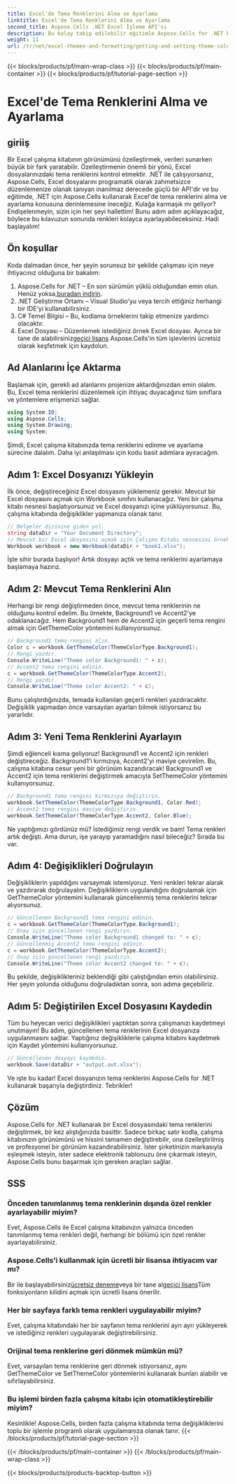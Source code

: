 ```yaml
---
title: Excel'de Tema Renklerini Alma ve Ayarlama
linktitle: Excel'de Tema Renklerini Alma ve Ayarlama
second_title: Aspose.Cells .NET Excel İşleme API'si
description: Bu kolay takip edilebilir eğitimle Aspose.Cells for .NET kullanarak Excel'de tema renklerini nasıl alacağınızı ve ayarlayacağınızı öğrenin. Tam adım adım kılavuz ve kod örnekleri dahildir.
weight: 11
url: /tr/net/excel-themes-and-formatting/getting-and-setting-theme-colors/
---
```


{{< blocks/products/pf/main-wrap-class >}}
{{< blocks/products/pf/main-container >}}
{{< blocks/products/pf/tutorial-page-section >}}

# Excel'de Tema Renklerini Alma ve Ayarlama

## giriiş
Bir Excel çalışma kitabının görünümünü özelleştirmek, verileri sunarken büyük bir fark yaratabilir. Özelleştirmenin önemli bir yönü, Excel dosyalarınızdaki tema renklerini kontrol etmektir. .NET ile çalışıyorsanız, Aspose.Cells, Excel dosyalarını programatik olarak zahmetsizce düzenlemenize olanak tanıyan inanılmaz derecede güçlü bir API'dir ve bu eğitimde, .NET için Aspose.Cells kullanarak Excel'de tema renklerini alma ve ayarlama konusuna derinlemesine ineceğiz.
Kulağa karmaşık mı geliyor? Endişelenmeyin, sizin için her şeyi hallettim! Bunu adım adım açıklayacağız, böylece bu kılavuzun sonunda renkleri kolayca ayarlayabileceksiniz. Hadi başlayalım!
## Ön koşullar
Koda dalmadan önce, her şeyin sorunsuz bir şekilde çalışması için neye ihtiyacınız olduğuna bir bakalım:
1. Aspose.Cells for .NET – En son sürümün yüklü olduğundan emin olun. Henüz yoksa,[buradan indirin](https://releases.aspose.com/cells/net/).
2. .NET Geliştirme Ortamı – Visual Studio’yu veya tercih ettiğiniz herhangi bir IDE’yi kullanabilirsiniz.
3. C# Temel Bilgisi – Bu, kodlama örneklerini takip etmenize yardımcı olacaktır.
4. Excel Dosyası – Düzenlemek istediğiniz örnek Excel dosyası.
 Ayrıca bir tane de alabilirsiniz[geçici lisans](https://purchase.aspose.com/temporary-license/) Aspose.Cells'in tüm işlevlerini ücretsiz olarak keşfetmek için kaydolun.
## Ad Alanlarını İçe Aktarma
Başlamak için, gerekli ad alanlarını projenize aktardığınızdan emin olalım. Bu, Excel tema renklerini düzenlemek için ihtiyaç duyacağınız tüm sınıflara ve yöntemlere erişmenizi sağlar.
```csharp
using System.IO;
using Aspose.Cells;
using System.Drawing;
using System;
```
Şimdi, Excel çalışma kitabınızda tema renklerini edinme ve ayarlama sürecine dalalım. Daha iyi anlaşılması için kodu basit adımlara ayıracağım.
## Adım 1: Excel Dosyanızı Yükleyin
İlk önce, değiştireceğiniz Excel dosyasını yüklemeniz gerekir. Mevcut bir Excel dosyasını açmak için Workbook sınıfını kullanacağız.
Yeni bir çalışma kitabı nesnesi başlatıyorsunuz ve Excel dosyanızı içine yüklüyorsunuz. Bu, çalışma kitabında değişiklikler yapmanıza olanak tanır.
```csharp
// Belgeler dizinine giden yol.
string dataDir = "Your Document Directory";
// Mevcut bir Excel dosyasını açmak için Çalışma Kitabı nesnesini örneklendirin.
Workbook workbook = new Workbook(dataDir + "book1.xlsx");
```
İşte sihir burada başlıyor! Artık dosyayı açtık ve tema renklerini ayarlamaya başlamaya hazırız.
## Adım 2: Mevcut Tema Renklerini Alın
Herhangi bir rengi değiştirmeden önce, mevcut tema renklerinin ne olduğunu kontrol edelim. Bu örnekte, Background1 ve Accent2'ye odaklanacağız.
Hem Background1 hem de Accent2 için geçerli tema rengini almak için GetThemeColor yöntemini kullanıyorsunuz.
```csharp
// Background1 tema rengini alın.
Color c = workbook.GetThemeColor(ThemeColorType.Background1);
// Rengi yazdır.
Console.WriteLine("Theme color Background1: " + c);
// Accent2 tema rengini edinin.
c = workbook.GetThemeColor(ThemeColorType.Accent2);
// Rengi yazdır.
Console.WriteLine("Theme color Accent2: " + c);
```
Bunu çalıştırdığınızda, temada kullanılan geçerli renkleri yazdıracaktır. Değişiklik yapmadan önce varsayılan ayarları bilmek istiyorsanız bu yararlıdır.
## Adım 3: Yeni Tema Renklerini Ayarlayın
Şimdi eğlenceli kısma geliyoruz! Background1 ve Accent2 için renkleri değiştireceğiz. Background1'i kırmızıya, Accent2'yi maviye çevirelim. Bu, çalışma kitabına cesur yeni bir görünüm kazandıracak!
Background1 ve Accent2 için tema renklerini değiştirmek amacıyla SetThemeColor yöntemini kullanıyorsunuz.
```csharp
// Background1 tema rengini kırmızıya değiştirin.
workbook.SetThemeColor(ThemeColorType.Background1, Color.Red);
// Accent2 tema rengini maviye değiştirin.
workbook.SetThemeColor(ThemeColorType.Accent2, Color.Blue);
```
Ne yaptığımızı gördünüz mü? İstediğimiz rengi verdik ve bam! Tema renkleri artık değişti. Ama durun, işe yarayıp yaramadığını nasıl bileceğiz? Sırada bu var.
## Adım 4: Değişiklikleri Doğrulayın
Değişikliklerin yapıldığını varsaymak istemiyoruz. Yeni renkleri tekrar alarak ve yazdırarak doğrulayalım.
Değişikliklerin uygulandığını doğrulamak için GetThemeColor yöntemini kullanarak güncellenmiş tema renklerini tekrar alıyorsunuz.
```csharp
// Güncellenen Background1 tema rengini edinin.
c = workbook.GetThemeColor(ThemeColorType.Background1);
// Onay için güncellenen rengi yazdırın.
Console.WriteLine("Theme color Background1 changed to: " + c);
// Güncellenmiş Accent2 tema rengini edinin.
c = workbook.GetThemeColor(ThemeColorType.Accent2);
// Onay için güncellenen rengi yazdırın.
Console.WriteLine("Theme color Accent2 changed to: " + c);
```
Bu şekilde, değişiklikleriniz beklendiği gibi çalıştığından emin olabilirsiniz. Her şeyin yolunda olduğunu doğruladıktan sonra, son adıma geçebiliriz.
## Adım 5: Değiştirilen Excel Dosyasını Kaydedin
Tüm bu heyecan verici değişiklikleri yaptıktan sonra çalışmanızı kaydetmeyi unutmayın! Bu adım, güncellenen tema renklerinin Excel dosyanıza uygulanmasını sağlar.
Yaptığınız değişikliklerle çalışma kitabını kaydetmek için Kaydet yöntemini kullanıyorsunuz.
```csharp
// Güncellenen dosyayı kaydedin.
workbook.Save(dataDir + "output.out.xlsx");
```
Ve işte bu kadar! Excel dosyanızın tema renklerini Aspose.Cells for .NET kullanarak başarıyla değiştirdiniz. Tebrikler!
## Çözüm
Aspose.Cells for .NET kullanarak bir Excel dosyasındaki tema renklerini değiştirmek, bir kez alıştığınızda basittir. Sadece birkaç satır kodla, çalışma kitabınızın görünümünü ve hissini tamamen değiştirebilir, ona özelleştirilmiş ve profesyonel bir görünüm kazandırabilirsiniz. İster şirketinizin markasıyla eşleşmek isteyin, ister sadece elektronik tablonuzu öne çıkarmak isteyin, Aspose.Cells bunu başarmak için gereken araçları sağlar.
## SSS
### Önceden tanımlanmış tema renklerinin dışında özel renkler ayarlayabilir miyim?
Evet, Aspose.Cells ile Excel çalışma kitabınızın yalnızca önceden tanımlanmış tema renkleri değil, herhangi bir bölümü için özel renkler ayarlayabilirsiniz.
### Aspose.Cells'i kullanmak için ücretli bir lisansa ihtiyacım var mı?
 Bir ile başlayabilirsiniz[ücretsiz deneme](https://releases.aspose.com/)veya bir tane al[geçici lisans](https://purchase.aspose.com/temporary-license/)Tüm fonksiyonların kilidini açmak için ücretli lisans önerilir.
### Her bir sayfaya farklı tema renkleri uygulayabilir miyim?
Evet, çalışma kitabındaki her bir sayfanın tema renklerini ayrı ayrı yükleyerek ve istediğiniz renkleri uygulayarak değiştirebilirsiniz.
### Orijinal tema renklerine geri dönmek mümkün mü?
Evet, varsayılan tema renklerine geri dönmek istiyorsanız, aynı GetThemeColor ve SetThemeColor yöntemlerini kullanarak bunları alabilir ve sıfırlayabilirsiniz.
### Bu işlemi birden fazla çalışma kitabı için otomatikleştirebilir miyim?
Kesinlikle! Aspose.Cells, birden fazla çalışma kitabında tema değişikliklerini toplu bir işlemle programlı olarak uygulamanıza olanak tanır.
{{< /blocks/products/pf/tutorial-page-section >}}

{{< /blocks/products/pf/main-container >}}
{{< /blocks/products/pf/main-wrap-class >}}

{{< blocks/products/products-backtop-button >}}

